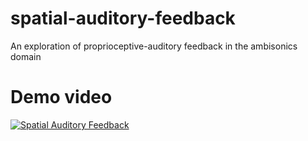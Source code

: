 # spatial-auditory-feedback
An exploration of proprioceptive-auditory feedback in the ambisonics domain

# Demo video

[![Spatial Auditory Feedback](https://i9.ytimg.com/vi/S3In-TOWEvI/mqdefault.jpg?sqp=CNiSurIG-oaymwEmCMACELQB8quKqQMa8AEB-AH-CYAC0AWKAgwIABABGF0gXShdMA8=&rs=AOn4CLCjCj_OwroF4ZKqe6asO2k6wWzL8w)](https://www.youtube.com/watch?v=S3In-TOWEvI "Spatial Auditory Feedback")
